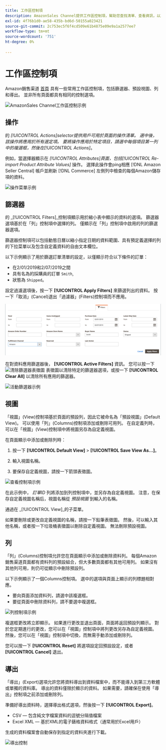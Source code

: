 ```yaml
---
title: 工作區控制項
description: AmazonSales Channel提供工作區控制項，幫助您查找清單、查看資訊，以及輕鬆地應用操作。
exl-id: 4f76b1d0-ae58-435b-bd6d-50155a023421
source-git-commit: 2c753ec5f6f4cd509e61b4875e09e9a1a2577ee7
workflow-type: tm+mt
source-wordcount: '751'
ht-degree: 0%

---
```


# 工作區控制項

Amazon銷售渠道 [首頁](./amazon-sales-channel-home.md) 具有一些常用工作區控制項，包括篩選器、預設視圖、列和導出。 並非所有頁面都具有相同的控制選項。

![AmazonSales Channel工作區控制示例](assets/amazon-workspace-controls.png)

## 操作

的 _[!UICONTROL Actions]_selector提供用戶可用於頁面的操作清單。 選中後，該操作將應用於所有選定項。 要將操作應用於特定項目，請選中每個項目第一列中的複選框，然後在_[!UICONTROL Actions]_。

例如，當選擇器顯示在 _[!UICONTROL Attributes]_頁面，包括_[!UICONTROL Re-import Product Attribute Values]_ 操作。 選擇此操作會ping相應 [!DNL Amazon Seller Central] 帳戶並刷新 [!DNL Commerce] 左側列中檢查的每個Amazon儲存項的資料。

![操作菜單示例](assets/amazon-sales-channel-home-actions-option.png)

## 篩選器

的 _[!UICONTROL Filters]_控制項顯示用於縮小表中顯示的資料的選項。 篩選器選項基於在「列」控制項中選擇的列。 僅顯示在「列」控制項中啟用的列的篩選器選項。

篩選器控制項可以包括動態日曆以縮小指定日期的資料範圍、具有預定義選擇的列的下拉菜單以及包含自定義資料的自由文本欄位。

以下示例顯示了用於篩選訂單清單的設定，以僅顯示符合以下條件的訂單：

- 在2/01/2019和2/07/2019之間
- 具有名為的採購員的訂單 `Smith`,
- 狀態為 `Shipped`。

設定過濾選項後，按一下 **[!UICONTROL Apply Filters]** 來篩選列出的資料。 按一下「取消」(Cancel)退出「過濾器」(Filters)控制項而不應用。

![篩選器控制項示例](assets/workspace-controls-filters.png)

在對資料應用篩選器後， **[!UICONTROL Active Filters]** 資訊。 您可以按一下 ![清除篩選器表徵圖](assets/x-icon-clear-filters.png) 表徵圖以清除特定的篩選器選項，或按一下 **[!UICONTROL Clear All]** 以清除所有應用的篩選器。

![活動篩選器示例](assets/applied-filters-line.png)

## 視圖

「視圖」(View)控制項基於頁面的預設列，因此它被命名為「預設視圖」(Default View)。 可以使用「列」(Columns)控制項添加或刪除可用列。 在自定義列時，可以在「視圖」(View)控制項中將視圖另存為自定義視圖。

在頁面顯示中添加或刪除列時：

1. 按一下 **[!UICONTROL Default View]** > **[!UICONTROL Save View As...]**。

1. 輸入視圖名稱。

1. 要保存自定義視圖，請按一下箭頭表徵圖。

![查看控制項示例](assets/workspace-controls-view.png)

在此示例中， _訂單ID_ 列將添加到列控制項中，並另存為自定義視圖。 注意，在保存自定義視圖名稱后，視圖名稱從 _預設視圖_ 到輸入的名稱。

通過在 _[!UICONTROL View]_的子菜單。

如果要刪除或更改自定義視圖的名稱，請按一下鉛筆表徵圖。 然後，可以輸入其他名稱，或者按一下垃圾桶表徵圖以刪除自定義視圖。 無法刪除預設視圖。

## 列

「列」(Columns)控制項允許您在頁面顯示中添加或刪除資料列。 每個Amazon銷售渠道頁面都有資料列的預設組合，但大多數頁面都有其他可用列。 如果沒有其他列可用，則仍可從顯示中刪除預設列。

以下示例顯示了一個Columns控制項。 選中的選項與頁面上顯示的列標題相對應。

- 要向頁面添加資料列，請選中該複選框。
- 要從頁面中刪除資料列，請不要選中複選框。

![列控制項示例](assets/workspace-controls-columns.png)

複選框更改將立即顯示。 如果進行更改並退出頁面，頁面將返回預設列顯示。 對於您定期進行的更改，您可以在「視圖」控制項中將列更改另存為自定義視圖。 然後，您可以在「視圖」控制項中切換，而無需手動添加或刪除列。

您可以按一下 **[!UICONTROL Reset]** 將選項設定回預設設定，或者 **[!UICONTROL Cancel]** 退出。

## 導出

「導出」(Export)選項允許您將資料導出到資料檔案中，而不能導入到第三方軟體或單獨的資料庫。 導出的資料僅限於顯示的資料。 如果需要，請確保在使用「導出」控制項之前添加或刪除列。

準備好導出資料時，選擇導出格式選項，然後按一下 **[!UICONTROL Export]**。

- CSV — 包含純文字檔案資料的逗號分隔值檔案
- Excel XML — 基於XML的電子錶格資料格式（通常用於Excel用戶）

生成的資料檔案會自動保存到指定的資料夾進行下載。

![導出控制](assets/workspace-controls-export.png)
